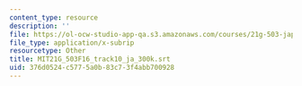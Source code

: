 ```yaml
---
content_type: resource
description: ''
file: https://ol-ocw-studio-app-qa.s3.amazonaws.com/courses/21g-503-japanese-iii-fall-2019/376d0524c5775a0b83c73f4abb700928_MIT21G_503F16_track10_ja_300k.vtt
file_type: application/x-subrip
resourcetype: Other
title: MIT21G_503F16_track10_ja_300k.srt
uid: 376d0524-c577-5a0b-83c7-3f4abb700928
---
```

